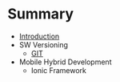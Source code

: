 # Summary

* [Introduction](README.md)
* SW Versioning
   * [GIT](SW_Versioning/git.md)
* Mobile Hybrid Development
   * Ionic Framework

